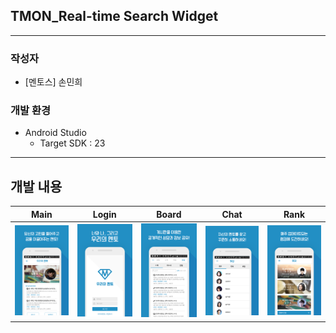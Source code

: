 ## TMON_Real-time Search Widget

------

### 작성자

- [멘토스] 손민희



### 개발 환경

- Android Studio 
  - Target SDK : 23

------

## 개발 내용

|                   Main                   |                  Login                   |                  Board                   |                   Chat                   |                   Rank                   |
| :--------------------------------------: | :--------------------------------------: | :--------------------------------------: | :--------------------------------------: | :--------------------------------------: |
| <img src="https://github.com/minheeson/OurMentorProject/blob/master/screenshots/content_main.png" width="150"/> | <img src="https://github.com/minheeson/OurMentorProject/blob/master/screenshots/content_login.png" width="150"/> | <img src="https://github.com/minheeson/OurMentorProject/blob/master/screenshots/content_board.png" width="150"/> | <img src="https://github.com/minheeson/OurMentorProject/blob/master/screenshots/content_chat.png" width="150"/> | <img src="https://github.com/minheeson/OurMentorProject/blob/master/screenshots/content_rank.png" width="150"/> |

